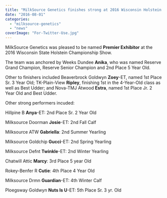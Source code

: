 ```yaml
---
title: "MilkSource Genetics finishes strong at 2016 Wisconsin Holstein Championship Show"
date: "2016-08-01"
categories: 
  - "milksource-genetics"
  - "news"
coverImage: "For-Twitter-Use.jpg"
---
```


MilkSource Genetics was pleased to be named **Premier Exhibitor** at the 2016 Wisconsin State Holstein Championship Show.

The team was anchored by Weeks Dundee **Anika**, who was named Reserve Grand Champion, Reserve Senior Champion and 2nd Place 5 Year Old.

Other to finishers included Beaverbrock Goldwyn **Zoey**\-ET, named 1st Place Sr. 3 Year Old; TK-Plain-View **Ripley**, finishing 1st in the 4-Year-Old class as well as Best Udder; and Nova-TMJ Atwood **Estra**, named 1st Place Jr. 2 Year Old and Best Udder.

Other strong performers incuded:

Hillpine B **Anya**\-ET: 2nd Place Sr. 2 Year Old

Milksource Doorman **Josie**\-ET: 2nd Fall Calf

Milksource ATW **Gabriella**: 2nd Summer Yearling

Milksource Goldchip **Gucci**\-ET: 2nd Spring Yearling

Milksource Defnt **Twinkle**\-ET: 2nd Winter Yearling

Chatwill Attic **Marcy**: 3rd Place 5 year Old

Rokey-Benfer R **Cutie**: 4th Place 4 Year Old

Milksource Drmn **Guardian**\-ET: 4th Winter Calf

Ploegsway Goldwyn **Nuts Is U**\-ET: 5th Place Sr. 3 yr. Old
